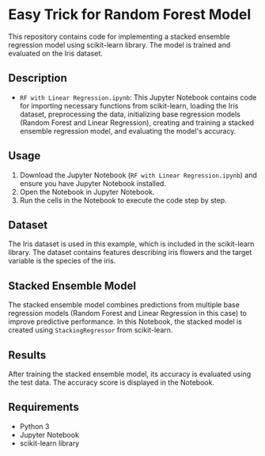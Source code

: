 # Easy Trick for Random Forest Model

This repository contains code for implementing a stacked ensemble regression model using scikit-learn library. The model is trained and evaluated on the Iris dataset.

## Description
- `RF with Linear Regression.ipynb`: This Jupyter Notebook contains code for importing necessary functions from scikit-learn, loading the Iris dataset, preprocessing the data, initializing base regression models (Random Forest and Linear Regression), creating and training a stacked ensemble regression model, and evaluating the model's accuracy.

## Usage
1. Download the Jupyter Notebook (`RF with Linear Regression.ipynb`) and ensure you have Jupyter Notebook installed.
2. Open the Notebook in Jupyter Notebook.
3. Run the cells in the Notebook to execute the code step by step.

## Dataset
The Iris dataset is used in this example, which is included in the scikit-learn library. The dataset contains features describing iris flowers and the target variable is the species of the iris.

## Stacked Ensemble Model
The stacked ensemble model combines predictions from multiple base regression models (Random Forest and Linear Regression in this case) to improve predictive performance. In this Notebook, the stacked model is created using `StackingRegressor` from scikit-learn.

## Results
After training the stacked ensemble model, its accuracy is evaluated using the test data. The accuracy score is displayed in the Notebook.

## Requirements
- Python 3
- Jupyter Notebook
- scikit-learn library

